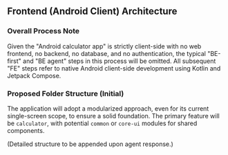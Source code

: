 ## Frontend (Android Client) Architecture

### Overall Process Note

Given the "Android calculator app" is strictly client-side with no web frontend, no backend, no database, and no authentication, the typical "BE-first" and "BE agent" steps in this process will be omitted. All subsequent "FE" steps refer to native Android client-side development using Kotlin and Jetpack Compose.

### Proposed Folder Structure (Initial)

The application will adopt a modularized approach, even for its current single-screen scope, to ensure a solid foundation. The primary feature will be `calculator`, with potential `common` or `core-ui` modules for shared components.

(Detailed structure to be appended upon agent response.)